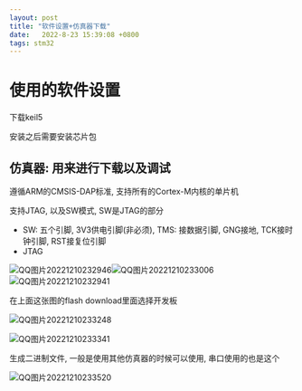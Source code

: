 ```yaml
---
layout: post
title: "软件设置+仿真器下载" 
date:   2022-8-23 15:39:08 +0800
tags: stm32
---
```


# 使用的软件设置

下载keil5

安装之后需要安装芯片包

## 仿真器: 用来进行下载以及调试

遵循ARM的CMSIS-DAP标准, 支持所有的Cortex-M内核的单片机

支持JTAG, 以及SW模式, SW是JTAG的部分

+   SW: 五个引脚, 3V3供电引脚(非必须), TMS: 接数据引脚, GNG接地, TCK接时钟引脚, RST接复位引脚
+   JTAG

![QQ图片20221210232946](E:\a学习\笔记\img\QQ图片20221210232946.png)![QQ图片20221210233006](E:\a学习\笔记\img\QQ图片20221210233006.png)![QQ图片20221210232941](E:\a学习\笔记\img\QQ图片20221210232941.png)

在上面这张图的flash download里面选择开发板

![QQ图片20221210233248](E:\a学习\笔记\img\QQ图片20221210233248.png)

![QQ图片20221210233341](E:\a学习\笔记\img\QQ图片20221210233341.png)

生成二进制文件, 一般是使用其他仿真器的时候可以使用, 串口使用的也是这个

![QQ图片20221210233520](E:\a学习\笔记\img\QQ图片20221210233520.png)